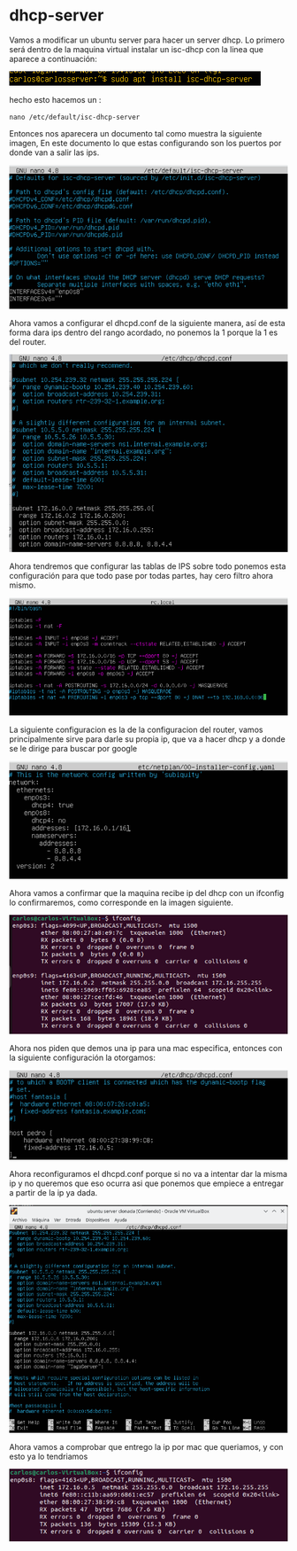 # dhcp-server

Vamos a modificar un ubuntu server para hacer un server dhcp.
Lo primero será dentro de la maquina virtual instalar un isc-dhcp con la linea que aparece a continuación:

![install isc](imagenes/Screenshot_20231204_170652.png)

hecho esto hacemos un :
~~~
nano /etc/default/isc-dhcp-server
~~~

Entonces nos aparecera un documento tal como muestra la siguiente imagen, En este documento lo que estas configurando son los puertos por donde van a salir las ips.

![Conf isc-dhcp](imagenes/Screenshot_20231204_171401.png)

Ahora vamos a configurar el dhcpd.conf de la siguiente manera, así de esta forma dara ips dentro del rango acordado, no ponemos la 1 porque la 1 es del router.

![conf dhcpd](imagenes/Screenshot_20231204_171149.png)

Ahora tendremos que configurar las tablas de IPS sobre todo ponemos esta configuración para que todo pase por todas partes, hay cero filtro ahora mismo.

![conf iptables](imagenes/Screenshot_20231204_171537.png)

La siguiente configuracion es la de la configuracion del router, vamos principalmente sirve para darle su propia ip, que va a hacer dhcp y a donde se le dirige para buscar por google

![conf netplans](imagenes/Screenshot_20231204_171741.png)

Ahora vamos a confirmar que la maquina recibe ip del dhcp con un ifconfig lo confirmaremos, como corresponde en la imagen siguiente.

![test da ip](imagenes/Screenshot_20231204_172054.png)

Ahora nos piden que demos una ip para una mac especifica, entonces con la siguiente configuración la otorgamos:

![conf ip mac](imagenes/Screenshot_20231204_174617.png)

Ahora reconfiguramos el dhcpd.conf porque si no va a intentar dar la misma ip y no queremos que eso ocurra asi que ponemos que empiece a entregar a partir de la ip ya dada.

![conf dhcp](imagenes/Screenshot_20231205_162339.png)

Ahora vamos a comprobar que entrego la ip por mac que queriamos, y con esto ya lo tendriamos

![test da ip](imagenes/Screenshot_20231204_175134.png)








